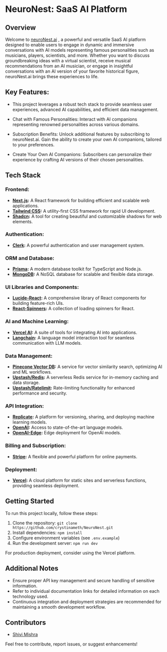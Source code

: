 # NeuroNest: SaaS AI Platform

## Overview

Welcome to [neuroNest.ai](https://github.com/crystinameth/NeuroNest) , a powerful and versatile SaaS AI platform designed to enable users to engage in dynamic and immersive conversations with AI models representing famous personalities such as musicians, players, scientists, and more. Whether you want to discuss groundbreaking ideas with a virtual scientist, receive musical recommendations from an AI musician, or engage in insightful conversations with an AI version of your favorite historical figure, neuroNest.ai brings these experiences to life.

## Key Features: 

- This project leverages a robust tech stack to provide seamless user experiences, advanced AI capabilities, and efficient data management.

- Chat with Famous Personalities:
Interact with AI companions representing renowned personalities across various domains.

- Subscription Benefits:
Unlock additional features by subscribing to neuroNest.ai.
Gain the ability to create your own AI companions, tailored to your preferences.

- Create Your Own AI Companions:
Subscribers can personalize their experience by crafting AI versions of their chosen personalities.

## Tech Stack

### Frontend:

- **[Next.js](https://nextjs.org/):** A React framework for building efficient and scalable web applications.
- **[Tailwind CSS](https://tailwindcss.com/):** A utility-first CSS framework for rapid UI development.
- **[Shadcn](https://ui.shadcn.com/):** A tool for creating beautiful and customizable shadows for web elements.

### Authentication:

- **[Clerk](https://clerk.dev/):** A powerful authentication and user management system.

### ORM and Database:

- **[Prisma](https://www.prisma.io/):** A modern database toolkit for TypeScript and Node.js.
- **[MongoDB](https://www.mongodb.com/):** A NoSQL database for scalable and flexible data storage.

### UI Libraries and Components:

- **[Lucide-React](https://lucide.dev/guide/packages/lucide-react):** A comprehensive library of React components for building feature-rich UIs.
- **[React-Spinners](https://www.davidhu.io/react-spinners/):** A collection of loading spinners for React.
  
### AI and Machine Learning:

- **[Vercel AI](https://vercel.com/integrations/ai):** A suite of tools for integrating AI into applications.
- **[Langchain](https://github.com/langchain-ai/langchain):** A language model interaction tool for seamless communication with LLM models.

### Data Management:

- **[Pinecone Vector DB](https://www.pinecone.io/):** A service for vector similarity search, optimizing AI and ML workflows.
- **[Upstash/Redis](https://upstash.com/):** A serverless Redis service for in-memory caching and data storage.
- **[Upstash/Ratelimit](https://upstash.com/ratelimit):** Rate-limiting functionality for enhanced performance and security.

### API Integration:

- **[Replicate](https://replicate.ai/):** A platform for versioning, sharing, and deploying machine learning models.
- **[OpenAI](https://beta.openai.com/):** Access to state-of-the-art language models.
- **[OpenAI-Edge](https://beta.openai.com/docs/guides/edge):** Edge deployment for OpenAI models.
  
### Billing and Subscription:

- **[Stripe](https://stripe.com/):** A flexible and powerful platform for online payments.

### Deployment:

- **[Vercel](https://vercel.com/):** A cloud platform for static sites and serverless functions, providing seamless deployment.
  
## Getting Started

To run this project locally, follow these steps:

1. Clone the repository: `git clone https://github.com/crystinameth/NeuroNest.git`
2. Install dependencies: `npm install`
3. Configure environment variables (see `.env.example`)
4. Run the development server: `npm run dev`

For production deployment, consider using the Vercel platform.

## Additional Notes

- Ensure proper API key management and secure handling of sensitive information.
- Refer to individual documentation links for detailed information on each technology used.
- Continuous integration and deployment strategies are recommended for maintaining a smooth development workflow.

## Contributors

- [Shivi Mishra](https://bio.link/shivimis)

Feel free to contribute, report issues, or suggest enhancements!
